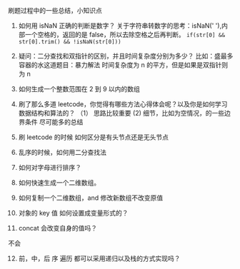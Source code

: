 刷题过程中的一些总结，小知识点

1. 如何用 isNaN 正确的判断是数字？
   关于字符串转数字的思考：isNaN(' '),内部一个空格的，返回的是 false，所以去除空格之后再判断。
   `if(str[0] && str[0].trim() && !isNaN(str[0]))`

2. 疑问：二分查找和双指针的区别，并且时间复杂度分别为多少？
   比如：盛最多容器的水这道题目：暴力解法 时间复杂度为 n 的平方，但是如果是双指针则为 n

3. 如何生成一个整数范围在 2 到 9 以内的数组

4. 刷了那么多道 leetcode，你觉得有哪些方法心得体会呢？以及你是如何学习数据结构和算法的？
   （1） 思路比较重要
   (2) 细节，比如为空情况，的一些边界条件
   尽可能多的总结
5. 刷 leetcode 的时候 如何区分是有头节点还是无头节点

6. 乱序的时候，如何用二分查找法

7. 如何对字母进行排序？

8. 如何快速生成一个二维数组。

9. 如何复制一个二维数组，and 修改新数组不改变原值

10. 对象的 key 值 如何设置成变量形式的？

11. concat 会改变自身的值吗？

不会

12. 前，中，后 序 遍历 都可以采用递归以及栈的方式实现吗？
